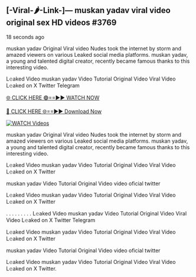 ## [-Viral-🌶-Link-]— muskan yadav viral video original sex HD videos #3769

18 seconds ago

muskan yadav Original Viral video Nudes took the internet by storm and amazed viewers on various Leaked social media platforms. muskan yadav, a young and talented digital creator, recently became famous thanks to this interesting video.

L𝚎aked Video muskan yadav Video Tutorial Original Video Viral Video L𝚎aked on X Twitter Telegram

[🌐 CLICK HERE 🟢==►► WATCH NOW](https://valovideo.net/valo-video/?bom)

[🔴 CLICK HERE 🌐==►► Download Now](https://valovideo.net/valo-video/?bom)

[![WATCH Videos](https://i.imgur.com/dJHk4Zq.gif)](https://valovideo.net/valo-video/?bom)

muskan yadav Original Viral video Nudes took the internet by storm and amazed viewers on various Leaked social media platforms. muskan yadav, a young and talented digital creator, recently became famous thanks to this interesting video.

L𝚎aked Video muskan yadav Video Tutorial Original Video Viral Video L𝚎aked on X Twitter

muskan yadav Video Tutorial Original Video video oficial twitter

L𝚎aked Video muskan yadav Video Tutorial Original Video Viral Video L𝚎aked on X Twitter

. . . . . . . . . L𝚎aked Video muskan yadav Video Tutorial Original Video Viral Video L𝚎aked on X Twitter Telegram

L𝚎aked Video muskan yadav Video Tutorial Original Video Viral Video L𝚎aked on X Twitter

muskan yadav Video Tutorial Original Video video oficial twitter

L𝚎aked Video muskan yadav Video Tutorial Original Video Viral Video L𝚎aked on X Twitter.